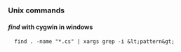 <link rel="stylesheet" type="text/css" href="basic.css"></style>

### Unix commands

#### _find_  with cygwin in windows
      find . -name "*.cs" | xargs grep -i &lt;pattern&gt;

